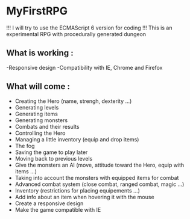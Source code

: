 MyFirstRPG
==========
!!! I will try to use the ECMAScript 6 version for coding !!!
This is an experimental RPG with procedurally generated dungeon

What is working :
---------------
-Responsive design
-Compatibility with IE, Chrome and Firefox

What will come :
--------------
- Creating the Hero (name, strengh, dexterity ...)
- Generating levels
- Generating items
- Generating monsters
- Combats and their results
- Controlling the Hero
- Managing a little inventory (equip and drop items)
- The fog
- Saving the game to play later
- Moving back to previous levels
- Give the monsters an AI (move, attitude toward the Hero, equip with items ...)
- Taking into account the monsters with equipped items for combat
- Advanced combat system (close combat, ranged combat, magic ...)
- Inventory (restrictions for placing equipements ...)
- Add info about an item when hovering it with the mouse
- Create a responsive design
- Make the game compatible with IE
